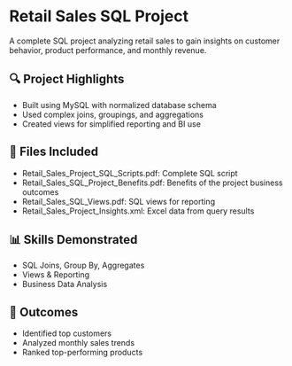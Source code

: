 # Retail Sales SQL Project

A complete SQL project analyzing retail sales to gain insights on customer behavior, product performance, and monthly revenue.

## 🔍 Project Highlights
- Built using MySQL with normalized database schema
- Used complex joins, groupings, and aggregations
- Created views for simplified reporting and BI use

## 📁 Files Included
- Retail_Sales_Project_SQL_Scripts.pdf: Complete SQL script
- Retail_Sales_SQL_Project_Benefits.pdf: Benefits of the project business outcomes
- Retail_Sales_SQL_Views.pdf: SQL views for reporting
- Retail_Sales_Project_Insights.xml: Excel data from query results

## 📊 Skills Demonstrated
- SQL Joins, Group By, Aggregates
- Views & Reporting
- Business Data Analysis

## 🧠 Outcomes
- Identified top customers
- Analyzed monthly sales trends
- Ranked top-performing products
